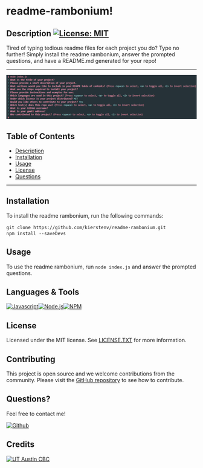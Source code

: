 # readme-rambonium!
  
  ## Description [![License: MIT](https://img.shields.io/badge/License-MIT-yellow.svg?style=flat-square)](https://opensource.org/licenses/MIT)
  
  Tired of typing tedious readme files for each project you do? Type no further! Simply install the readme rambonium, answer the prompted questions, and have a README.md generated for your repo! 
  
  ***

![App Screenshot](./utils/img/app.png)

 ## Table of Contents 
* [Description](#Description)
* [Installation](#Installation)
* [Usage](#Usage)
* [License](#License)
* [Questions](#Questions) 
***

  
  ## Installation 
  To install the readme rambonium, run the following commands: 
  
  ```
  git clone https://github.com/kierstenv/readme-rambonium.git
  npm install --saveDevs
  ```
  
  ## Usage 
  To use the readme rambonium, run `node index.js` and answer the prompted questions.

  ## Languages & Tools 
[![Javascript](https://img.shields.io/badge/JavaScript-323330?style=flat-square&logo=javascript&logoColor=F7DF1E)](https://www.javascript.com/)[![Node.js](https://img.shields.io/badge/Node.js-339933?style=flat-square&logo=nodedotjs&logoColor=white)](https://nodejs.org/)[![NPM](https://img.shields.io/badge/NPM-CB3837?style=flat-square&logo=npm&logoColor=white)](https://www.npmjs.com/)

  ## License

  Licensed under the MIT license. See [LICENSE.TXT](./LICENSE.TXT) for more information.

  ## Contributing 
This project is open source and we welcome contributions from the community. 
Please visit the [GitHub repository](https://www.github.com/kierstenv/readme-rambonium) to see how to contribute. 


  

  ## Questions?
  Feel free to contact me!

  [![Github](https://img.shields.io/badge/GitHub-100000?style=flat-square&logo=github&logoColor=white)](https://www.github.com/kierstenv)
  
  ## Credits 
[![UT Austin CBC](https://img.shields.io/badge/-UT%20Austin%20CBC-orange?style=flat-square)](https://techbootcamps.utexas.edu/coding//)
  
